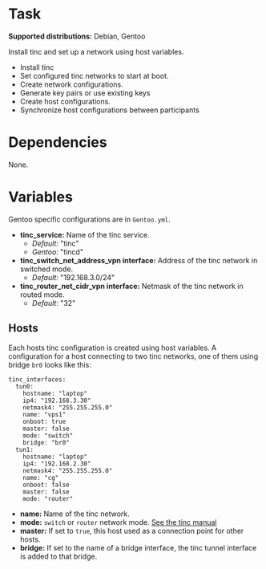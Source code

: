 # Task

**Supported distributions:** Debian, Gentoo

Install tinc and set up a network using host variables.

 * Install tinc
 * Set configured tinc networks to start at boot.
 * Create network configurations.
 * Generate key pairs or use existing keys
 * Create host configurations.
 * Synchronize host configurations between participants

# Dependencies

None.

# Variables

Gentoo specific configurations are in `Gentoo.yml`.

 * **tinc_service:** Name of the tinc service.
   * *Default:* "tinc"
   * *Gentoo:* "tincd"
 * **tinc_switch_net_address_vpn interface:** Address of the tinc network in switched mode.
   * *Default:* "192.168.3.0/24"
 * **tinc_router_net_cidr_vpn interface:** Netmask of the tinc network in routed mode.
   * *Default*: "32"

## Hosts

Each hosts tinc configuration is created using host variables. A configuration
for a host connecting to two tinc networks, one of them using  bridge `br0`
looks like this:

    tinc_interfaces:
      tun0:
        hostname: "laptop"
        ip4: "192.168.3.30"
        netmask4: "255.255.255.0"
        name: "vps1"
        onboot: true
        master: false
        mode: "switch"
        bridge: "br0"
      tun1:
        hostname: "laptop"
        ip4: "192.168.2.30"
        netmask4: "255.255.255.0"
        name: "cg"
        onboot: false
        master: false
        mode: "router"

 * **name:** Name of the tinc network.
 * **mode:** `switch` or `router` network mode. [See the tinc manual](https://www.tinc-vpn.org/documentation/Main-configuration-variables.html#Main-configuration-variables)
 * **master:** If set to `true`, this host used as a connection point for other hosts.
 * **bridge:** If set to the name of a bridge interface, the tinc tunnel interface is added to that bridge.

